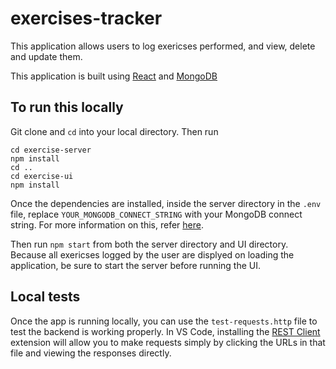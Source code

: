 # exercises-tracker
This application allows users to log exericses performed, and view, delete and update them.

This application is built using [React](https://reactjs.org/) and [MongoDB](https://www.mongodb.com/) 

## To run this locally
Git clone and `cd` into your local directory. Then run
```
cd exercise-server
npm install
cd ..
cd exercise-ui
npm install
```

Once the dependencies are installed, inside the server directory in the `.env` file, replace `YOUR_MONGODB_CONNECT_STRING` with your MongoDB connect string. For more information on this, refer [here](https://www.mongodb.com/docs/manual/reference/connection-string/).

Then run `npm start` from both the server directory and UI directory. Because all exericses logged by the user are displyed on loading the application, be sure to start the server before running the UI.

## Local tests
Once the app is running locally, you can use the `test-requests.http` file to test the backend is working properly. In VS Code, installing the [REST Client](https://github.com/Huachao/vscode-restclient) extension will allow you to make requests simply by clicking the URLs in that file and viewing the responses directly.
